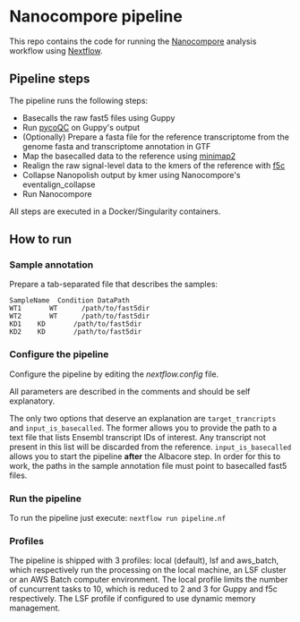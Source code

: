 # Nanocompore pipeline
This repo contains the code for running the [Nanocompore](https://github.com/tleonardi/nancompore) analysis workflow using [Nextflow](https://www.nextflow.io/).

## Pipeline steps
The pipeline runs the following steps:

* Basecalls the raw fast5 files using Guppy
* Run [pycoQC](https://github.com/a-slide/pycoQC) on Guppy's output
* (Optionally) Prepare a fasta file for the reference transcriptome from the genome fasta and transcriptome annotation in GTF
* Map the basecalled data to the reference using [minimap2](https://github.com/lh3/minimap2)
* Realign the raw signal-level data to the kmers of the reference with [f5c](https://github.com/hasindu2008/f5c)
* Collapse Nanopolish output by kmer using Nanocompore's eventalign_collapse
* Run Nanocompore

All steps are executed in a Docker/Singularity containers.

## How to run

### Sample annotation
Prepare a tab-separated file that describes the samples:
```
SampleName  Condition DataPath
WT1       WT      /path/to/fast5dir
WT2       WT      /path/to/fast5dir
KD1    KD       /path/to/fast5dir
KD2    KD       /path/to/fast5dir
```

### Configure the pipeline
Configure the pipeline by editing the _nextflow.config_ file.

All parameters are described in the comments and should be self explanatory.

The only two options that deserve an explanation are `target_trancripts` and `input_is_basecalled`.
The former allows you to provide the path to a text file that lists Ensembl transcript IDs of interest. 
Any transcript not present in this list will be discarded from the reference.
`input_is_basecalled` allows you to start the pipeline __after__ the Albacore step. In order for this to work,
the paths in the sample annotation file must point to basecalled fast5 files.

### Run the pipeline
To run the pipeline just execute:
`nextflow run pipeline.nf`

### Profiles
The pipeline is shipped with 3 profiles: local (default), lsf and aws_batch, which respectively run the processing on the local
machine, an LSF cluster or an AWS Batch computer environment.
The local profile limits the number of cuncurrent tasks to 10, which is reduced to 2 and 3 for Guppy and f5c respectively.
The LSF profile if configured to use dynamic memory management.
